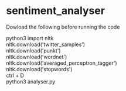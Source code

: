 # sentiment_analyser
Dowload the following before running the code


python3
import nltk<br />
nltk.download('twitter_samples')<br />
nltk.download('punkt')<br />
nltk.download('wordnet')<br />
nltk.download('averaged_perceptron_tagger')<br />
nltk.download('stopwords')<br />
ctrl + D<br />
python3 analyser.py<br />
